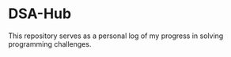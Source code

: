 # DSA-Hub
This repository serves as a personal log of my progress in solving programming challenges.
